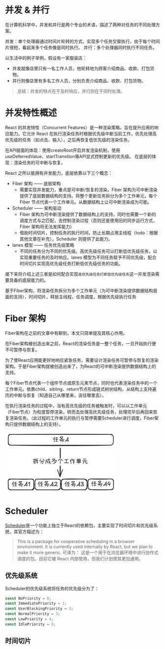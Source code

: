 




# 并发 & 并行
在计算机科学中，并发和并行是两个专业的术语，描述了两种对任务的不同处理方案。

并发：单个处理器通过时间片轮转的方式，实现多个任务交替执行，由于每个时间片很短，看起来多个任务像是同时执行。
并行：多个处理器同时执行不同任务。

以生活中的例子举例，假设有一家服装店：
- 并发就像店里只有一名工作人员，他轮转地为顾客介绍商品、收款、打包货物。
- 并行则像店里有多名工作人员，分别负责介绍商品、收款、打包货物。

> 总结：并发的特点在于及时响应，并行则在于同时处理。

# 并发特性概述
React 的并发特性（Concurrent Features）是一种渲染策略，旨在提升应用的响应能力。它允许 React 在执行渲染任务时根据优先级中断当前工作，优先处理高优先级的任务（如点击、输入），之后再恢复低优先级的渲染任务。

在API层面的体现：使用createRoot开启并发渲染机制，使用useDeferredValue、startTransition等API显式控制更新的优先级。
在底层的体现：渲染任务的可中断与恢复。


React 之所以能拥有并发能力，底层依靠以下三个概念：
- Fiber 架构 —— 底层架构
  - 需要实现并发能力，重点是可中断/恢复的渲染。Fiber 架构为可中断渲染提供了底层数据结构的支持。将整个更新任务拆分为多个工作单元，每个 Fiber 节点代表一个工作单元。从数据结构上让可中断渲染成为可能。
- Scheduler —— 架构驱动
  - Fiber 架构为可中断渲染提供了数据结构上的支持，同时也需要一个新的调度方式与之匹配，去控制渲染过程（否则还是使用旧的同步运行方式，Fiber 架构将无法发挥能力）
  - 借助时间切片，控制任务的执行时间，防止长期占用主线程（todo：根据其他文章在补充）。Scheduler 则提供了此能力。
- lanes 模型 —— 任务优先级策略
  - 不同的任务分为不同的优先级。高优先级任务可以打断低优先级任务，以实现重要任务的及时响应。lanes 模型为不同任务赋予不同优先级，配合时间切片实现高优先级任务打断低优先级任务的功能。

接下来将介绍上述三者是如何配合实现`高优先级任务打断低优先级任务`这一并发渲染需要具备的底层能力的。


基于Fiber架构，将渲染任务拆分为多个工作单元（为可中断渲染提供数据结构层面的支持），时间切片，释放主线程，任务调度，根据优先级执行任务

# Fiber 架构

Fiber架构在之前的文章中有聊到，本文只简单提及其核心作用。

在Fiber架构被创造出来之前，React的渲染任务是一整个任务，一旦开始执行便不可暂停与恢复。

为了使React应用能更好地响应紧急任务，需要设计渲染任务可暂停与恢复的渲染架构。于是Fiber架构就被创造出来了，为React的可中断渲染提供数据结构上的支持。

每个Fiber节点代表一个组件节点或原生元素节点，同时也代表渲染任务中的一个工作单元。依靠child、sibling、return节点形成链式树状结构，从结构上支持遍历的中断与恢复（知道自己从哪里来，该往哪里去）。

在执行渲染任务的过程中，当有高优先级的任务被触发时，可以以工作单元（Fiber节点）为粒度暂停渲染，转而去处理高优先级任务，处理完毕后再回来恢复渲染任务。（此过程的工作单元的执行与暂停需要Scheduler进行调度，Fiber架构只提供数据结构上的支持）。

![fiber任务拆分](../assets/images/fiber拆分工作单元.png)

# Scheduler
[Scheduler](https://github.com/facebook/react/tree/main/packages/scheduler)是一个功能上独立于React的依赖包，主要实现了时间切片和优先级系统，其官方描述为：
> This is a package for cooperative scheduling in a browser environment. It is currently used internally by React, but we plan to make it more generic.
> 可译为：
> 这是一个用于在浏览器环境中进行协作式调度的包。目前它被 React 内部使用，但我们计划使其更加通用。

## 优先级系统
Scheduler的优先级系统将任务的优先级分为了：
``` javascript
const NoPriority = 0;
const ImmediatePriority = 1;
const UserBlockingPriority = 2;
const NormalPriority = 3;
const LowPriority = 4;
const IdlePriority = 5;
```


## 时间切片